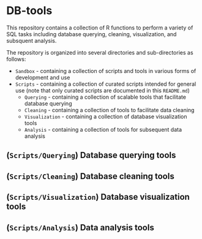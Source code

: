 # DB-tools
This repository contains a collection of R functions to perform a variety of SQL tasks including database querying, cleaning, visualization, and subsquent analysis.

The repository is organized into several directories and sub-directories as follows:
* `Sandbox` - containing a collection of scripts and tools in various forms of development and use
* `Scripts` - containing a collection of curated scripts intended for general use (note that only curated scripts are documented in this `README.md`)
  - `Querying` - containing a collection of scalable tools that facilitate database querying
  - `Cleaning` - containing a collection of tools to facilitate data cleaning
  - `Visualization` - containing a collection of database visualization tools
  - `Analysis` - containing a collection of tools for subsequent data analysis

## (`Scripts/Querying`) Database querying tools 

## (`Scripts/Cleaning`) Database cleaning tools 

## (`Scripts/Visualization`) Database visualization tools 

## (`Scripts/Analysis`) Data analysis tools 

